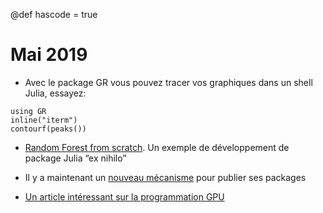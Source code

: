 @def hascode = true

# Mai 2019

- Avec le package GR vous pouvez tracer vos graphiques dans un shell Julia, essayez:

```julia:./code/ex1
using GR
inline("iterm")
contourf(peaks())
```

- [Random Forest from scratch](https://opensourc.es/blog/random-forest). Un exemple de développement de package Julia “ex nihilo”

- Il y a maintenant un [nouveau mécanisme](https://github.com/JuliaRegistries/Registrator.jl) pour publier ses packages 

- [Un article intéressant sur la programmation GPU](https://nextjournal.com/sdanisch/julia-gpu-programming)
